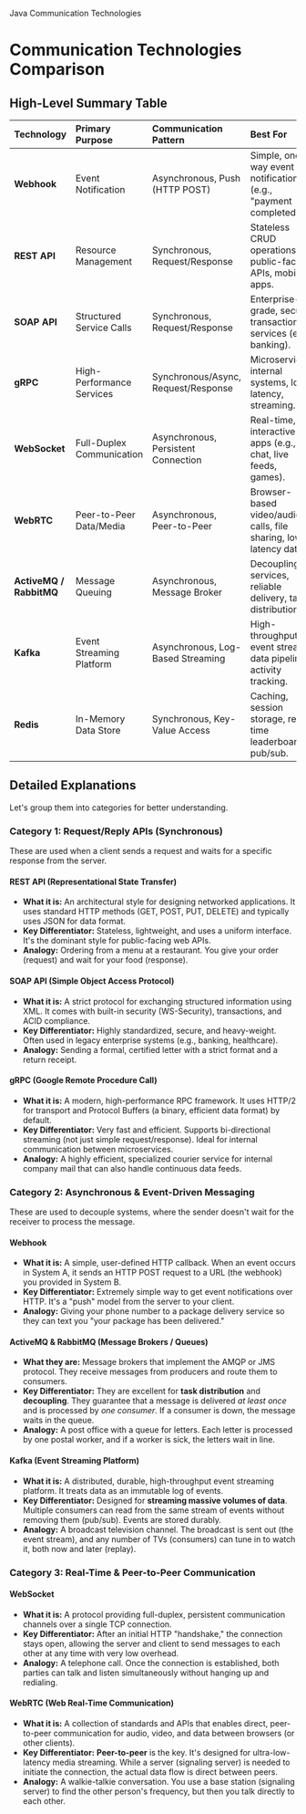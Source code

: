 Java Communication Technologies
# Communication Technologies Comparison

## High-Level Summary Table

| Technology | Primary Purpose | Communication Pattern | Best For |
| :--- | :--- | :--- | :--- |
| **Webhook** | Event Notification | Asynchronous, Push (HTTP POST) | Simple, one-way event notifications (e.g., "payment completed"). |
| **REST API** | Resource Management | Synchronous, Request/Response | Stateless CRUD operations, public-facing APIs, mobile apps. |
| **SOAP API** | Structured Service Calls | Synchronous, Request/Response | Enterprise-grade, secure, transactional services (e.g., banking). |
| **gRPC** | High-Performance Services | Synchronous/Async, Request/Response | Microservices, internal systems, low-latency, streaming. |
| **WebSocket** | Full-Duplex Communication | Asynchronous, Persistent Connection | Real-time, interactive apps (e.g., chat, live feeds, games). |
| **WebRTC** | Peer-to-Peer Data/Media | Asynchronous, Peer-to-Peer | Browser-based video/audio calls, file sharing, low-latency data. |
| **ActiveMQ / RabbitMQ** | Message Queuing | Asynchronous, Message Broker | Decoupling services, reliable delivery, task distribution. |
| **Kafka** | Event Streaming Platform | Asynchronous, Log-Based Streaming | High-throughput event streams, data pipelines, activity tracking. |
| **Redis** | In-Memory Data Store | Synchronous, Key-Value Access | Caching, session storage, real-time leaderboards, pub/sub. |

## Detailed Explanations

Let's group them into categories for better understanding.

### Category 1: Request/Reply APIs (Synchronous)

These are used when a client sends a request and waits for a specific response from the server.

#### REST API (Representational State Transfer)

- **What it is:** An architectural style for designing networked applications. It uses standard HTTP methods (GET, POST, PUT, DELETE) and typically uses JSON for data format.
- **Key Differentiator:** Stateless, lightweight, and uses a uniform interface. It's the dominant style for public-facing web APIs.
- **Analogy:** Ordering from a menu at a restaurant. You give your order (request) and wait for your food (response).

#### SOAP API (Simple Object Access Protocol)

- **What it is:** A strict protocol for exchanging structured information using XML. It comes with built-in security (WS-Security), transactions, and ACID compliance.
- **Key Differentiator:** Highly standardized, secure, and heavy-weight. Often used in legacy enterprise systems (e.g., banking, healthcare).
- **Analogy:** Sending a formal, certified letter with a strict format and a return receipt.

#### gRPC (Google Remote Procedure Call)

- **What it is:** A modern, high-performance RPC framework. It uses HTTP/2 for transport and Protocol Buffers (a binary, efficient data format) by default.
- **Key Differentiator:** Very fast and efficient. Supports bi-directional streaming (not just simple request/response). Ideal for internal communication between microservices.
- **Analogy:** A highly efficient, specialized courier service for internal company mail that can also handle continuous data feeds.

### Category 2: Asynchronous & Event-Driven Messaging

These are used to decouple systems, where the sender doesn't wait for the receiver to process the message.

#### Webhook

- **What it is:** A simple, user-defined HTTP callback. When an event occurs in System A, it sends an HTTP POST request to a URL (the webhook) you provided in System B.
- **Key Differentiator:** Extremely simple way to get event notifications over HTTP. It's a "push" model from the server to your client.
- **Analogy:** Giving your phone number to a package delivery service so they can text you "your package has been delivered."

#### ActiveMQ & RabbitMQ (Message Brokers / Queues)

- **What they are:** Message brokers that implement the AMQP or JMS protocol. They receive messages from producers and route them to consumers.
- **Key Differentiator:** They are excellent for **task distribution** and **decoupling**. They guarantee that a message is delivered *at least once* and is processed by *one consumer*. If a consumer is down, the message waits in the queue.
- **Analogy:** A post office with a queue for letters. Each letter is processed by one postal worker, and if a worker is sick, the letters wait in line.

#### Kafka (Event Streaming Platform)

- **What it is:** A distributed, durable, high-throughput event streaming platform. It treats data as an immutable log of events.
- **Key Differentiator:** Designed for **streaming massive volumes of data**. Multiple consumers can read from the same stream of events without removing them (pub/sub). Events are stored durably.
- **Analogy:** A broadcast television channel. The broadcast is sent out (the event stream), and any number of TVs (consumers) can tune in to watch it, both now and later (replay).

### Category 3: Real-Time & Peer-to-Peer Communication

#### WebSocket

- **What it is:** A protocol providing full-duplex, persistent communication channels over a single TCP connection.
- **Key Differentiator:** After an initial HTTP "handshake," the connection stays open, allowing the server and client to send messages to each other at any time with very low overhead.
- **Analogy:** A telephone call. Once the connection is established, both parties can talk and listen simultaneously without hanging up and redialing.

#### WebRTC (Web Real-Time Communication)

- **What it is:** A collection of standards and APIs that enables direct, peer-to-peer communication for audio, video, and data between browsers (or other clients).
- **Key Differentiator:** **Peer-to-peer** is the key. It's designed for ultra-low-latency media streaming. While a server (signaling server) is needed to initiate the connection, the actual data flow is direct between peers.
- **Analogy:** A walkie-talkie conversation. You use a base station (signaling server) to find the other person's frequency, but then you talk directly to each other.
